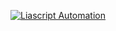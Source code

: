 [![Liascript Automation](https://github.com/AEMSabbirRifat/automation-test-2/actions/workflows/main.yml/badge.svg)](https://github.com/AEMSabbirRifat/automation-test-2/actions/workflows/main.yml)

